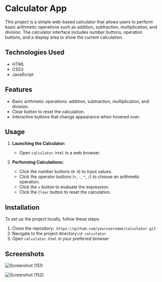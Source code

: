 # Calculator App

This project is a simple web-based calculator that allows users to perform basic arithmetic operations such as addition, subtraction, multiplication, and division. The calculator interface includes number buttons, operation buttons, and a display area to show the current calculation.

## Technologies Used

- HTML
- CSS3
- JavaScript

## Features

- Basic arithmetic operations: addition, subtraction, multiplication, and division.
- Clear button to reset the calculation.
- Interactive buttons that change appearance when hovered over.

## Usage

1. **Launching the Calculator:**
   - Open `calculator.html` in a web browser.

2. **Performing Calculations:**
   - Click the number buttons (`0-9`) to input values.
   - Click the operator buttons (`+`, `-`, `*`, `/`) to choose an arithmetic operation.
   - Click the `=` button to evaluate the expression.
   - Click the `Clear` button to reset the calculation.

## Installation

To set up the project locally, follow these steps:

1. Clone the repository:` https://github.com/yourusername/calculator.git`
2. Navigate to the project directory:`cd calculator`
3. Open `calculator.html` in your preferred browser

## Screenshots

![Screenshot (151)](https://github.com/AnvithaYalamanchili/Javascript/assets/157231002/fcf284df-f141-467b-8753-f2b1a61aaab3)

![Screenshot (152)](https://github.com/AnvithaYalamanchili/Javascript/assets/157231002/6b5fad85-3058-4f9a-9ef6-9a3658185fad)


